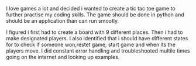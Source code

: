 I love games a lot and decided i wanted to create a tic tac toe game to further practise my coding skills.
The game should be done in python and should be an application than can run smootly.

I figured i first had to create a board with 9 different places. Then i had to make designated players.
I also identified that i should have different states for to check if someone won,restet game, start game and when its the players move.
I did constant error handling and troubleshooted multile times going on the internet and looking up examples.
